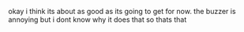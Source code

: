 okay i think its about as good as its going to get for now. the buzzer is annoying but i dont know why it does that so thats that
